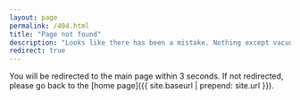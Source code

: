 ```yaml
---
layout: page
permalink: /404.html
title: "Page not found"
description: "Looks like there has been a mistake. Nothing except vacuum fluctations exist here."
redirect: true
---
```


You will be redirected to the main page within 3 seconds. If not redirected, please go back to the [home page]({{ site.baseurl | prepend: site.url }}).
